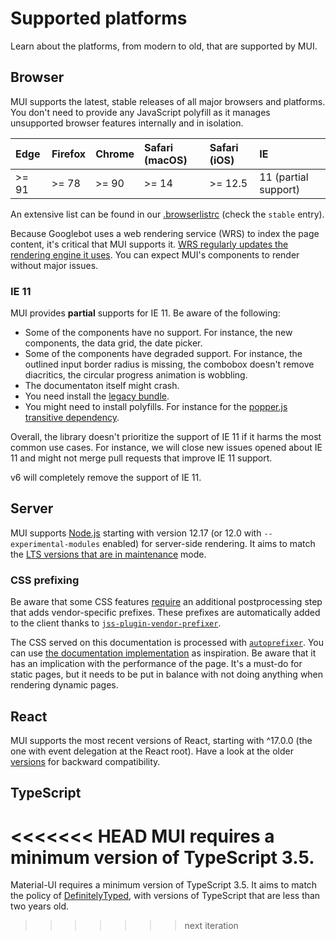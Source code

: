 # Supported platforms

<p class="description">Learn about the platforms, from modern to old, that are supported by MUI.</p>

## Browser

MUI supports the latest, stable releases of all major browsers and platforms.
You don't need to provide any JavaScript polyfill as it manages unsupported browser features internally and in isolation.

<!-- #stable-snapshot -->

| Edge  | Firefox | Chrome | Safari (macOS) | Safari (iOS) | IE                   |
| :---- | :------ | :----- | :------------- | :----------- | :------------------- |
| >= 91 | >= 78   | >= 90  | >= 14          | >= 12.5      | 11 (partial support) |

<!-- #default-branch-switch -->

An extensive list can be found in our [.browserlistrc](https://github.com/mui-org/material-ui/blob/master/.browserslistrc#L12-L27) (check the `stable` entry).

Because Googlebot uses a web rendering service (WRS) to index the page content, it's critical that MUI supports it.
[WRS regularly updates the rendering engine it uses](https://webmasters.googleblog.com/2019/05/the-new-evergreen-googlebot.html).
You can expect MUI's components to render without major issues.

### IE 11

MUI provides **partial** supports for IE 11. Be aware of the following:

- Some of the components have no support. For instance, the new components, the data grid, the date picker.
- Some of the components have degraded support. For instance, the outlined input border radius is missing, the combobox doesn't remove diacritics, the circular progress animation is wobbling.
- The documentaton itself might crash.
- You need install the [legacy bundle](/guides/minimizing-bundle-size/#legacy-bundle).
- You might need to install polyfills. For instance for the [popper.js transitive dependency](https://popper.js.org/docs/v2/browser-support/#ie11).

Overall, the library doesn't prioritize the support of IE 11 if it harms the most common use cases. For instance, we will close new issues opened about IE 11 and might not merge pull requests that improve IE 11 support.

v6 will completely remove the support of IE 11.

## Server

<!-- #stable-snapshot -->

MUI supports [Node.js](https://github.com/nodejs/node) starting with version 12.17 (or 12.0 with `--experimental-modules` enabled) for server-side rendering.
It aims to match the [LTS versions that are in maintenance](https://github.com/nodejs/Release#release-schedule) mode.

### CSS prefixing

Be aware that some CSS features [require](https://github.com/cssinjs/jss/issues/279) an additional postprocessing step
that adds vendor-specific prefixes.
These prefixes are automatically added to the client thanks to [`jss-plugin-vendor-prefixer`](https://www.npmjs.com/package/jss-plugin-vendor-prefixer).

The CSS served on this documentation is processed with [`autoprefixer`](https://www.npmjs.com/package/autoprefixer).
You can use [the documentation implementation](https://github.com/mui-org/material-ui/blob/47aa5aeaec1d4ac2c08fd0e84277d6b91e497557/pages/_document.js#L123) as inspiration.
Be aware that it has an implication with the performance of the page.
It's a must-do for static pages, but it needs to be put in balance with not doing anything when rendering dynamic pages.

## React

<!-- #react-peer-version -->

MUI supports the most recent versions of React, starting with ^17.0.0 (the one with event delegation at the React root).
Have a look at the older [versions](https://material-ui.com/versions/) for backward compatibility.

## TypeScript

<<<<<<< HEAD
MUI requires a minimum version of TypeScript 3.5.
=======
Material-UI requires a minimum version of TypeScript 3.5.
It aims to match the policy of [DefinitelyTyped](https://github.com/DefinitelyTyped/DefinitelyTyped), with versions of TypeScript that are less than two years old.
>>>>>>> next iteration
